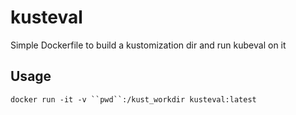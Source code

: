 # kusteval

Simple Dockerfile to build a kustomization dir and run kubeval on it

## Usage

`docker run -it -v ``pwd``:/kust_workdir kusteval:latest`
